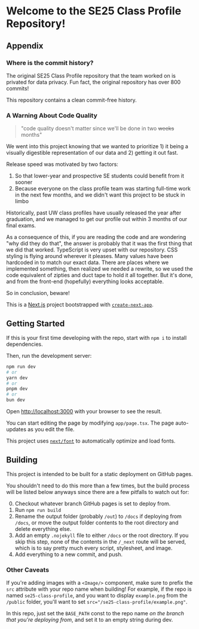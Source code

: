 # Welcome to the SE25 Class Profile Repository!

## Appendix

### Where is the commit history?

The original SE25 Class Profile repository that the team worked on is privated for data privacy. Fun fact, the original repository has over 800 commits!

This repository contains a clean commit-free history.

### A Warning About Code Quality

> "code quality doesn't matter since we'll be done in two ~~weeks~~ months"

We went into this project knowing that we wanted to prioritize 1) it being a visually digestible representation of our data and 2) getting it out fast.

Release speed was motivated by two factors:

1. So that lower-year and prospective SE students could benefit from it sooner
2. Because everyone on the class profile team was starting full-time work in the next few months, and we didn't want this project to be stuck in limbo

Historically, past UW class profiles have usually released the year after graduation, and we managed to get our profile out within 3 months of our final exams.

As a consequence of this, if you are reading the code and are wondering "why did they do that", the answer is probably that it was the first thing that we did that worked. TypeScript is very upset with our repository. CSS styling is flying around wherever it pleases. Many values have been hardcoded in to match our exact data. There are places where we implemented something, then realized we needed a rewrite, so we used the code equivalent of zipties and duct tape to hold it all together. But it's done, and from the front-end (hopefully) everything looks acceptable.

So in conclusion, beware!

This is a [Next.js](https://nextjs.org) project bootstrapped with [`create-next-app`](https://nextjs.org/docs/app/api-reference/cli/create-next-app).

## Getting Started
If this is your first time developing with the repo, start with `npm i` to install dependencies.

Then, run the development server:

```bash
npm run dev
# or
yarn dev
# or
pnpm dev
# or
bun dev
```

Open [http://localhost:3000](http://localhost:3000) with your browser to see the result.

You can start editing the page by modifying `app/page.tsx`. The page auto-updates as you edit the file.

This project uses [`next/font`](https://nextjs.org/docs/app/building-your-application/optimizing/fonts) to automatically optimize and load fonts.

## Building

This project is intended to be built for a static deployment on GitHub pages.

You shouldn't need to do this more than a few times, but the build process will be listed below anyways since there are
a few pitfalls to watch out for:

0. Checkout whatever branch GitHub pages is set to deploy from.
1. Run `npm run build`
2. Rename the output folder (probably `/out`) to `/docs` if deploying from `/docs`, or move the output folder contents to the root directory and delete everything else.
3. Add an empty `.nojekyll` file to either `/docs` or the root directory. If you skip this step, none of the contents in the `/_next` route will be served, which is to say pretty much every script, stylesheet, and image.
4. Add everything to a new commit, and push.

### Other Caveats

If you're adding images with a `<Image/>` component, make sure to prefix the `src` attribute with your repo name when building! For example, if the repo is named `se25-class-profile`, and you want to display `example.png` from the `/public` folder, you'll want to set `src="/se25-class-profile/example.png"`.

In this repo, just set the `BASE_PATH` const to the repo name _on the branch that you're deploying from_, and set it to an empty string during dev.
